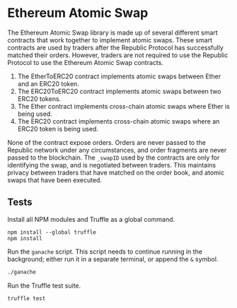 # Ethereum Atomic Swap


The Ethereum Atomic Swap library is made up of several different smart contracts that work together to implement atomic swaps. These smart contracts are used by traders after the Republic Protocol has successfully matched their orders. However, traders are not required to use the Republic Protocol to use the Ethereum Atomic Swap contracts.

1. The EtherToERC20 contract implements atomic swaps between Ether and an ERC20 token.
2. The ERC20ToERC20 contract implements atomic swaps between two ERC20 tokens.
3. The Ether contract implements cross-chain atomic swaps where Ether is being used.
4. The ERC20 contract implements cross-chain atomic swaps where an ERC20 token is being used.

None of the contract expose orders. Orders are never passed to the Republic network under any circumstances, and order fragments are never passed to the blockchain. The `_swapID` used by the contracts are only for identifying the swap, and is negotiated between traders. This maintains privacy between traders that have matched on the order book, and atomic swaps that have been executed.

## Tests

Install all NPM modules and Truffle as a global command.

```
npm install --global truffle
npm install
```

Run the `ganache` script. This script needs to continue running in the background; either run it in a separate terminal, or append the `&` symbol.

```sh
./ganache
```

Run the Truffle test suite.

```sh
truffle test
```
